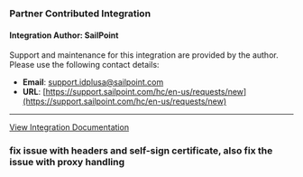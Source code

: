 ### Partner Contributed Integration
#### Integration Author: SailPoint
Support and maintenance for this integration are provided by the author. Please use the following contact details:
- **Email**: [support.idplusa@sailpoint.com](mailto:support.idplusa@sailpoint.com)
- **URL**: [https://support.sailpoint.com/hc/en-us/requests/new](https://support.sailpoint.com/hc/en-us/requests/new)
***
[View Integration Documentation](https://xsoar.pan.dev/docs/reference/integrations/sail-point-identity-iq)
### fix issue with headers and self-sign certificate, also fix the issue with proxy handling